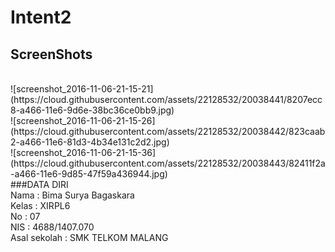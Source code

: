 # Intent2
## ScreenShots
<br>
![screenshot_2016-11-06-21-15-21](https://cloud.githubusercontent.com/assets/22128532/20038441/8207ecc8-a466-11e6-9d6e-38bc36ce0bb9.jpg)
<br>
![screenshot_2016-11-06-21-15-26](https://cloud.githubusercontent.com/assets/22128532/20038442/823caab2-a466-11e6-81d3-4b34e131c2d2.jpg)
<br>
![screenshot_2016-11-06-21-15-36](https://cloud.githubusercontent.com/assets/22128532/20038443/82411f2a-a466-11e6-9d85-47f59a436944.jpg)
<br>
###DATA DIRI <br>
Nama : Bima Surya Bagaskara <br>
Kelas : XIRPL6<br>
No : 07<br>
NIS : 4688/1407.070<br>
Asal sekolah : SMK TELKOM MALANG <br>
